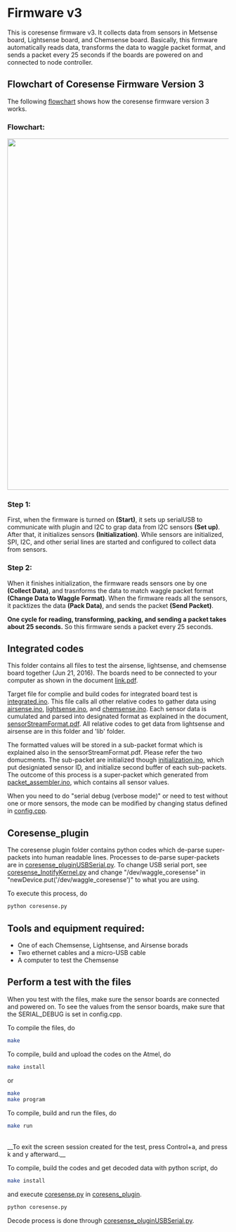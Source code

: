 <!--
waggle_topic=Waggle/Sensors/V3,Firmware v3
-->

# Firmware v3

This is coresense firmware v3. It collects data from sensors in Metsense board, Lightsense board, and Chemsense board. Basically, this firmware automatically reads data, transforms the data to waggle packet format, and sends a packet every 25 seconds if the boards are powered on and connected to node controller.

## Flowchart of Coresense Firmware Version 3
The following [flowchart](https://github.com/waggle-sensor/sensors/blob/develop/v3/integrated/Firmware_flow.png) shows how the coresense firmware version 3 works.

### Flowchart:
<img src="./Firmware_flow.png" width=800 />

### Step 1:
First, when the firmware is turned on **(Start)**, it sets up serialUSB to communicate with plugin and I2C to grap data from I2C sensors **(Set up)**. After that, it initializes sensors **(Initialization)**. While sensors are initialized, SPI, I2C, and other serial lines are started and configured to collect data from sensors. 

### Step 2:
When it finishes initialization, the firmware reads sensors one by one **(Collect Data)**, and trasnforms the data to match waggle packet format **(Change Data to Waggle Format)**. When the firmware reads all the sensors, it packtizes the data **(Pack Data)**, and sends the packet **(Send Packet)**. 

**One cycle for reading, transforming, packing, and sending a packet takes about 25 seconds.** So this firmware sends a packet every 25 seconds.


## Integrated codes

This folder contains all files to test the airsense, lightsense, and chemsense board together (Jun 21, 2016). The boards need to be connected to your computer as shown in the document [link.pdf](../../../docs/sensorStreamFormat/link.pdf). 

Target file for complie and build codes for integrated board test is [integrated.ino](./integrated.ino). This file calls all other relative codes to gather data using [airsense.ino](./airsense.ino), [lightsense.ino](./lightsense.ino), and [chemsense.ino](./chemsense.ino). Each sensor data is cumulated and parsed into designated format as explained in the document, [sensorStreamFormat.pdf](../../../docs/sensorStreamFormat/sensorStreamFormat.pdf). All relative codes to get data from lightsense and airsense are in this folder and 'lib' folder. 

The formatted values will be stored in a sub-packet format which is explained also in the sensorStreamFormat.pdf. Please refer the two domucments. The sub-packet are initialized though [initialization.ino](./initialization.ino), which put designiated sensor ID, and initialize second buffer of each sub-packets. The outcome of this process is a super-packet which generated from [packet_assembler.ino](./packet_assembler.ino), which contains all sensor values. 

When you need to do "serial debug (verbose mode)" or need to test without one or more sensors, the mode can be modified by changing status defined in [config.cpp](./config.cpp).

## Coresense_plugin

The coresense plugin folder contains python codes which de-parse super-packets into human readable lines. Processes to de-parse super-packets are in [coresense_pluginUSBSerial.py](./coresense_plugin/coresense_pluginUSBSerial.py). To change USB serial port, see [coresense_InotifyKernel.py](./coresense_plugin/coresense_InotifyKernel.py) and change "/dev/waggle_coresense" in "newDevice.put('/dev/waggle_coresense')" to what you are using.

To execute this process, do
```bash
python coresense.py
```

## Tools and equipment required:
* One of each Chemsense, Lightsense, and Airsense borads
* Two ethernet cables and a micro-USB cable
* A computer to test the Chemsense

## Perform a test with the files
When you test with the files, make sure the sensor boards are connected and powered on. To see the values from the sensor boards, make sure that the SERIAL_DEBUG is set in config.cpp.

To compile the files, do
```bash
make
```
To compile, build and upload the codes on the Atmel, do
```bash
make install
```
or
```bash
make
make program
```

To compile, build and run the files, do
```bash
make run
```
</br>
__To exit the screen session created for the test, press Control+a, and press k and y afterward.__

To compile, build the codes and get decoded data with python script, do
```bash
make install
```
and execute [coresense.py](./coresense_plugin/coresense.py) in [coresens_plugin](./coresense_plugin). 
```bash
python coresense.py
```
Decode process is done through [coresense_pluginUSBSerial.py](./coresense_plugin/coresense_pluginUSBSerial.py).
